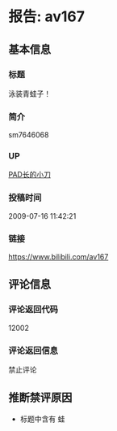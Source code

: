 # &#25253;&#21578;: av167

## &#22522;&#26412;&#20449;&#24687;
### &#26631;&#39064;
&#27891;&#35013;&#38738;&#34521;&#23376;&#65281;  
### &#31616;&#20171;
sm7646068  
### UP
[PAD&#38271;&#30340;&#23567;&#20992;](https://space.bilibili.com/51)  
### &#25237;&#31295;&#26102;&#38388;
2009-07-16 11:42:21  
### &#38142;&#25509;
https://www.bilibili.com/av167  

## &#35780;&#35770;&#20449;&#24687;
### &#35780;&#35770;&#36820;&#22238;&#20195;&#30721;
12002  
### &#35780;&#35770;&#36820;&#22238;&#20449;&#24687;
&#31105;&#27490;&#35780;&#35770;  

## &#25512;&#26029;&#31105;&#35780;&#21407;&#22240;
- &#26631;&#39064;&#20013;&#21547;&#26377; &#34521;  

